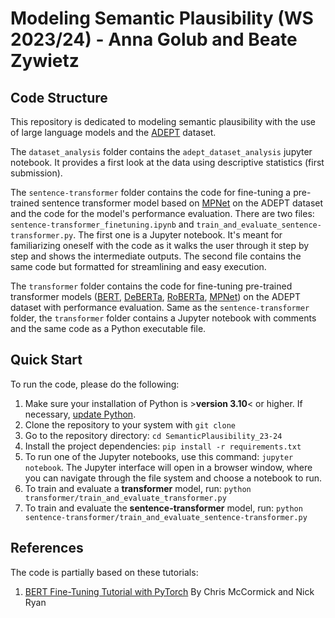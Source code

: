 # Modeling Semantic Plausibility (WS 2023/24) - Anna Golub and Beate Zywietz

## Code Structure
This repository is dedicated to modeling semantic plausibility with the use of large language models and the [ADEPT](https://aclanthology.org/2021.acl-long.553/) dataset.

The `dataset_analysis` folder contains the `adept_dataset_analysis` jupyter notebook. It provides a first look at the data using descriptive statistics (first submission).

The `sentence-transformer` folder contains the code for fine-tuning a pre-trained sentence transformer model based on [MPNet](https://huggingface.co/sentence-transformers/all-mpnet-base-v2) on the ADEPT dataset and the code for the model's performance evaluation. There are two files: `sentence-transformer_finetuning.ipynb` and `train_and_evaluate_sentence-transformer.py`. The first one is a Jupyter notebook. It's meant for familiarizing oneself with the code as it walks the user through it step by step and shows the intermediate outputs. The second file contains the same code but formatted for streamlining and easy execution. 

The `transformer` folder contains the code for fine-tuning pre-trained transformer models ([BERT](https://huggingface.co/docs/transformers/model_doc/bert), [DeBERTa](https://huggingface.co/docs/transformers/model_doc/deberta), [RoBERTa](https://huggingface.co/docs/transformers/model_doc/roberta), [MPNet](https://huggingface.co/microsoft/mpnet-base)) on the ADEPT dataset with performance evaluation. Same as the `sentence-transformer` folder, the `transformer` folder contains a Jupyter notebook with comments and the same code as a Python executable file.

## Quick Start
To run the code, please do the following:
1. Make sure your installation of Python is >**version 3.10**< or higher. If necessary, [update Python](https://www.python.org/downloads/).
2. Clone the repository to your system with `git clone`
3. Go to the repository directory: `cd SemanticPlausibility_23-24`
4. Install the project dependencies: `pip install -r requirements.txt`
5. To run one of the Jupyter notebooks, use this command: `jupyter notebook`. The Jupyter interface will open in a browser window, where you can navigate through the file system and choose a notebook to run.
6. To train and evaluate a **transformer** model, run: `python transformer/train_and_evaluate_transformer.py`
7. To train and evaluate the **sentence-transformer** model, run: `python sentence-transformer/train_and_evaluate_sentence-transformer.py`

## References
The code is partially based on these tutorials:
1. [BERT Fine-Tuning Tutorial with PyTorch](https://mccormickml.com/2019/07/22/BERT-fine-tuning/) By Chris McCormick and Nick Ryan
